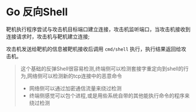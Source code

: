 # Go 反向Shell

靶机执行程序尝试与攻击机目标端口建立连接，攻击机监听端口，当攻击机接收到连接请求时，攻击机与靶机建立连接;

攻击机发送给靶机的信息被靶机接收后调用 `cmd/shell` 执行，执行结果返回给攻击机。

> 这个基础的反弹Shell很容易检测,终端侧可以检测套接字重定向到shell的行为,网络侧可以检测新的tcp连接中的恶意命令
> - 网络侧可以通过加密通信流量来绕过检测
> - 终端侧感觉可以包个进程,或是用些系统自带的其他能执行命令的程序来绕过检测